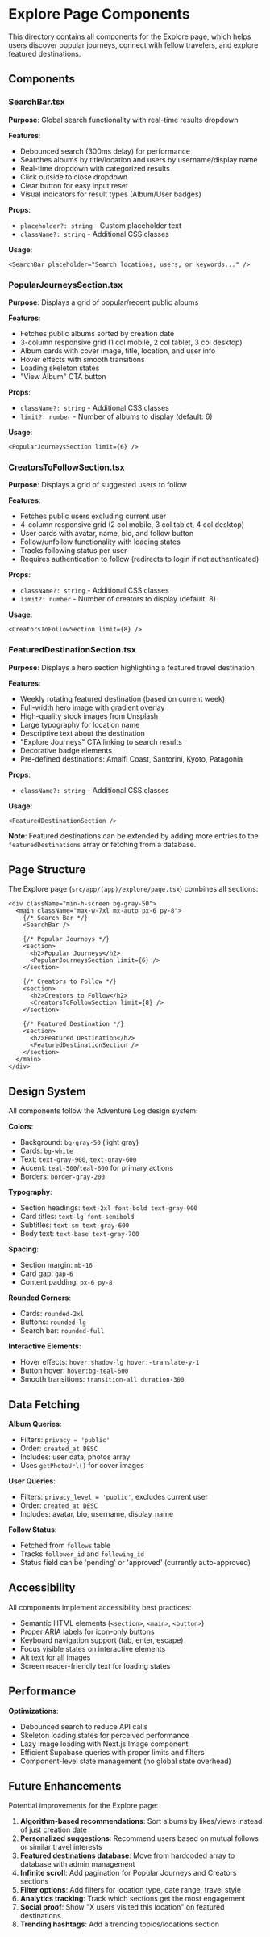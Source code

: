 # Explore Page Components

This directory contains all components for the Explore page, which helps users discover popular journeys, connect with fellow travelers, and explore featured destinations.

## Components

### SearchBar.tsx
**Purpose**: Global search functionality with real-time results dropdown

**Features**:
- Debounced search (300ms delay) for performance
- Searches albums by title/location and users by username/display name
- Real-time dropdown with categorized results
- Click outside to close dropdown
- Clear button for easy input reset
- Visual indicators for result types (Album/User badges)

**Props**:
- `placeholder?: string` - Custom placeholder text
- `className?: string` - Additional CSS classes

**Usage**:
```tsx
<SearchBar placeholder="Search locations, users, or keywords..." />
```

### PopularJourneysSection.tsx
**Purpose**: Displays a grid of popular/recent public albums

**Features**:
- Fetches public albums sorted by creation date
- 3-column responsive grid (1 col mobile, 2 col tablet, 3 col desktop)
- Album cards with cover image, title, location, and user info
- Hover effects with smooth transitions
- Loading skeleton states
- "View Album" CTA button

**Props**:
- `className?: string` - Additional CSS classes
- `limit?: number` - Number of albums to display (default: 6)

**Usage**:
```tsx
<PopularJourneysSection limit={6} />
```

### CreatorsToFollowSection.tsx
**Purpose**: Displays a grid of suggested users to follow

**Features**:
- Fetches public users excluding current user
- 4-column responsive grid (2 col mobile, 3 col tablet, 4 col desktop)
- User cards with avatar, name, bio, and follow button
- Follow/unfollow functionality with loading states
- Tracks following status per user
- Requires authentication to follow (redirects to login if not authenticated)

**Props**:
- `className?: string` - Additional CSS classes
- `limit?: number` - Number of creators to display (default: 8)

**Usage**:
```tsx
<CreatorsToFollowSection limit={8} />
```

### FeaturedDestinationSection.tsx
**Purpose**: Displays a hero section highlighting a featured travel destination

**Features**:
- Weekly rotating featured destination (based on current week)
- Full-width hero image with gradient overlay
- High-quality stock images from Unsplash
- Large typography for location name
- Descriptive text about the destination
- "Explore Journeys" CTA linking to search results
- Decorative badge elements
- Pre-defined destinations: Amalfi Coast, Santorini, Kyoto, Patagonia

**Props**:
- `className?: string` - Additional CSS classes

**Usage**:
```tsx
<FeaturedDestinationSection />
```

**Note**: Featured destinations can be extended by adding more entries to the `featuredDestinations` array or fetching from a database.

## Page Structure

The Explore page (`src/app/(app)/explore/page.tsx`) combines all sections:

```tsx
<div className="min-h-screen bg-gray-50">
  <main className="max-w-7xl mx-auto px-6 py-8">
    {/* Search Bar */}
    <SearchBar />

    {/* Popular Journeys */}
    <section>
      <h2>Popular Journeys</h2>
      <PopularJourneysSection limit={6} />
    </section>

    {/* Creators to Follow */}
    <section>
      <h2>Creators to Follow</h2>
      <CreatorsToFollowSection limit={8} />
    </section>

    {/* Featured Destination */}
    <section>
      <h2>Featured Destination</h2>
      <FeaturedDestinationSection />
    </section>
  </main>
</div>
```

## Design System

All components follow the Adventure Log design system:

**Colors**:
- Background: `bg-gray-50` (light gray)
- Cards: `bg-white`
- Text: `text-gray-900`, `text-gray-600`
- Accent: `teal-500`/`teal-600` for primary actions
- Borders: `border-gray-200`

**Typography**:
- Section headings: `text-2xl font-bold text-gray-900`
- Card titles: `text-lg font-semibold`
- Subtitles: `text-sm text-gray-600`
- Body text: `text-base text-gray-700`

**Spacing**:
- Section margin: `mb-16`
- Card gap: `gap-6`
- Content padding: `px-6 py-8`

**Rounded Corners**:
- Cards: `rounded-2xl`
- Buttons: `rounded-lg`
- Search bar: `rounded-full`

**Interactive Elements**:
- Hover effects: `hover:shadow-lg hover:-translate-y-1`
- Button hover: `hover:bg-teal-600`
- Smooth transitions: `transition-all duration-300`

## Data Fetching

**Album Queries**:
- Filters: `privacy = 'public'`
- Order: `created_at DESC`
- Includes: user data, photos array
- Uses `getPhotoUrl()` for cover images

**User Queries**:
- Filters: `privacy_level = 'public'`, excludes current user
- Order: `created_at DESC`
- Includes: avatar, bio, username, display_name

**Follow Status**:
- Fetched from `follows` table
- Tracks `follower_id` and `following_id`
- Status field can be 'pending' or 'approved' (currently auto-approved)

## Accessibility

All components implement accessibility best practices:

- Semantic HTML elements (`<section>`, `<main>`, `<button>`)
- Proper ARIA labels for icon-only buttons
- Keyboard navigation support (tab, enter, escape)
- Focus visible states on interactive elements
- Alt text for all images
- Screen reader-friendly text for loading states

## Performance

**Optimizations**:
- Debounced search to reduce API calls
- Skeleton loading states for perceived performance
- Lazy image loading with Next.js Image component
- Efficient Supabase queries with proper limits and filters
- Component-level state management (no global state overhead)

## Future Enhancements

Potential improvements for the Explore page:

1. **Algorithm-based recommendations**: Sort albums by likes/views instead of just creation date
2. **Personalized suggestions**: Recommend users based on mutual follows or similar travel interests
3. **Featured destinations database**: Move from hardcoded array to database with admin management
4. **Infinite scroll**: Add pagination for Popular Journeys and Creators sections
5. **Filter options**: Add filters for location type, date range, travel style
6. **Analytics tracking**: Track which sections get the most engagement
7. **Social proof**: Show "X users visited this location" on featured destinations
8. **Trending hashtags**: Add a trending topics/locations section
